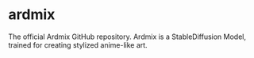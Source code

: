 # ardmix
The official Ardmix GitHub repository. Ardmix is a StableDiffusion Model, trained for creating stylized anime-like art. 
